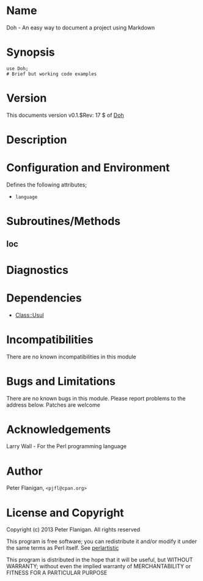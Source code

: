 # Name

Doh - An easy way to document a project using Markdown

# Synopsis

    use Doh;
    # Brief but working code examples

# Version

This documents version v0.1.$Rev: 17 $ of [Doh](https://metacpan.org/module/Doh)

# Description

# Configuration and Environment

Defines the following attributes;

- `language`

# Subroutines/Methods

## loc

# Diagnostics

# Dependencies

- [Class::Usul](https://metacpan.org/module/Class::Usul)

# Incompatibilities

There are no known incompatibilities in this module

# Bugs and Limitations

There are no known bugs in this module.
Please report problems to the address below.
Patches are welcome

# Acknowledgements

Larry Wall - For the Perl programming language

# Author

Peter Flanigan, `<pjfl@cpan.org>`

# License and Copyright

Copyright (c) 2013 Peter Flanigan. All rights reserved

This program is free software; you can redistribute it and/or modify it
under the same terms as Perl itself. See [perlartistic](https://metacpan.org/module/perlartistic)

This program is distributed in the hope that it will be useful,
but WITHOUT WARRANTY; without even the implied warranty of
MERCHANTABILITY or FITNESS FOR A PARTICULAR PURPOSE
